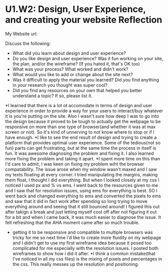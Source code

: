 # U1.W2: Design, User Experience, and creating your website Reflection

My Website url: <!-- Website URL here (remove comment) -->

Discuss the following:
* What did you learn about design and user experience? 
* Do you like design and user experience? Was it fun working on your site, the plan, and/or the wireframe? (If you hated it, that's OK too)
* What was your process? What worked and didn't work?
* What would you like to add or change about the site next?
* Was it difficult to apply the material you learned? Did you find anything in your research you thought was super cool?
* Did you find any resources on your own that helped you better understand a topic? If so, please list it.

*I learned that there is a lot ot accomodate in terms of design and user experience in order to provide a way for your users to interact/buy whatever it is you're putting on the site.  Also I wasn't sure how deep I was to go into the design because it proved to be tough to actually get the webpage to be responsive on more than one type of browser(and whether it was at max screen or not). So it's kind of unnerving to not know where to stop or if I have enough. 
*I like to see the end result of design and trying to create a platform that provides optimal user experience. Some of the tedious(not so fun) parts can get frustrating, but at the same time the process in itself is fun.  It was awesome diagnosing the problem and fixing it. I also learned more fixing the problem and taking it apart. 
*I spent more time on this than I'd care to admit, I was keen on fixing my problem wiht the browser compatability.  The issue arose when my window wasn't maxed and I saw my texts floating at every corner. I tried manipulating the margins, making them float, I thought I did everything.  But when I looked closely at my css I noticed I used px and % vs ems.  I went back to the resources given to me and I saw that for resolution issues, using ems for everything is best. SO I went back and changed everything to ems and converted the pixels to ems and saw that it did in fact work after spending so long trying to move everything around and seeing that it still bounced around! I figured this out after takign a break and just letting myself cool off after not figuring it out for a bit and when I came back, it was much easier to diagnose the issue.  It felt refreshing that the AHA moment came after so much trouble. 
* getting it to be responsive and compatible to multiple browsers was tricky for me so next time i'd like to create more fluidity on my webpage and I didn't get to use my first wireframe idea because it posed too complicated for me especially with the resolution issues.  I posted both wireframes to show how i did it after. 
*I think a common mistake(that I've noticed in all my css files) is the mixing of pixels and percentages in the css.  This really messes up the resolution and positioning.